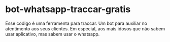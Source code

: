 # bot-whatsapp-traccar-gratis
Esse codigo é uma ferramenta para traccar. Um bot para auxiliar no atentimento aos seus clientes. Em especial, aos mais idosos que não sabem usar aplicativo, mas sabem usar o whatsapp.
